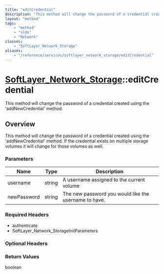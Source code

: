 ```yaml
---
title: "editCredential"
description: "This method will change the password of a credential created using the 'addNewCredential' method. If the credential exis... "
layout: "method"
tags:
    - "method"
    - "sldn"
    - "Network"
classes:
    - "SoftLayer_Network_Storage"
aliases:
    - "/reference/services/softlayer_network_storage/editCredential"
---
```

# [SoftLayer_Network_Storage](/reference/services/SoftLayer_Network_Storage)::editCredential

This method will change the password of a credential created using the 'addNewCredential' method.


## Overview 
This method will change the password of a credential created using the 'addNewCredential' method. If the credential exists on multiple storage volumes it will change for those volumes as well. 

### Parameters 
|Name | Type | Description |
| --- | --- | --- |
|username| string| A username assigned to the current volume|
|newPassword| string| The new password you would like the username to have.|


### Required Headers
* authenticate
* SoftLayer_Network_StorageInitParameters

### Optional Headers

### Return Values
boolean

